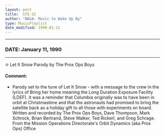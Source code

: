 ```yaml
---
layout: post
title:  STS-32
author: "NASA: Music to Wake Up By"
type: MusicPlaylist
date_modified: 1990-01-11
---
```


----
### DATE: January 11, 1990
----
✫ Let It Snow Parody by The Prox Ops Boys

#### Comment:
* Parody set to the tune of Let It Snow - with a message to the crew in the lyrics of Bring her home meaning the Long Duration Exposure Facility (LDEF). It was a reminder that Columbia originally was to have been in orbit at Christmastime and that the astronauts had promised to bring the satellite back as a holiday gift to all those with experiments on board. Written and recorded by The Prox Ops Boys, Dave Thompson, Mark Schrock, Brian Bertrand, Steve Walker, Ted Rickerl, and Greg Schrage. From the Mission Operations Directorate's Orbit Dynamics (aka Prox Ops) Office
